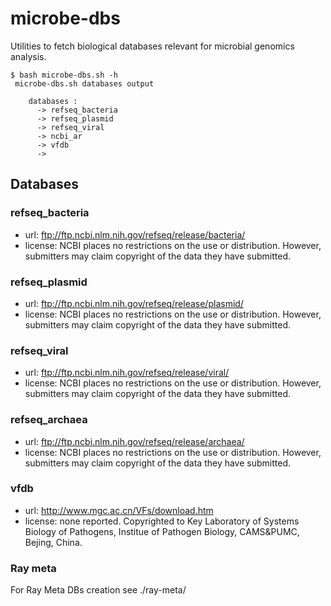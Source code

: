 # microbe-dbs

Utilities to fetch biological databases relevant for microbial genomics analysis.

```
$ bash microbe-dbs.sh -h
 microbe-dbs.sh databases output
    
    databases :
      -> refseq_bacteria
      -> refseq_plasmid
      -> refseq_viral
      -> ncbi_ar
      -> vfdb
      -> 
```

## Databases

### refseq_bacteria
* url: ftp://ftp.ncbi.nlm.nih.gov/refseq/release/bacteria/
* license: NCBI places no restrictions on the use or distribution. However, submitters may claim copyright of the data they have submitted.

### refseq_plasmid 
* url: ftp://ftp.ncbi.nlm.nih.gov/refseq/release/plasmid/
* license: NCBI places no restrictions on the use or distribution. However, submitters may claim copyright of the data they have submitted.

### refseq_viral
* url: ftp://ftp.ncbi.nlm.nih.gov/refseq/release/viral/
* license: NCBI places no restrictions on the use or distribution. However, submitters may claim copyright of the data they have submitted.

### refseq_archaea
* url: ftp://ftp.ncbi.nlm.nih.gov/refseq/release/archaea/
* license: NCBI places no restrictions on the use or distribution. However, submitters may claim copyright of the data they have submitted.

### vfdb
* url: http://www.mgc.ac.cn/VFs/download.htm
* license: none reported. Copyrighted to Key Laboratory of Systems Biology of Pathogens, Institue of Pathogen Biology, CAMS&PUMC, Bejing, China.


### Ray meta

For Ray Meta DBs creation see ./ray-meta/
